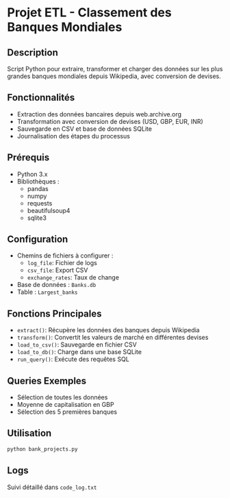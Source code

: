 # Projet ETL - Classement des Banques Mondiales

## Description
Script Python pour extraire, transformer et charger des données sur les plus grandes banques mondiales depuis Wikipedia, avec conversion de devises.

## Fonctionnalités
- Extraction des données bancaires depuis web.archive.org
- Transformation avec conversion de devises (USD, GBP, EUR, INR)
- Sauvegarde en CSV et base de données SQLite
- Journalisation des étapes du processus

## Prérequis
- Python 3.x
- Bibliothèques : 
  - pandas
  - numpy
  - requests
  - beautifulsoup4
  - sqlite3

## Configuration
- Chemins de fichiers à configurer :
  - `log_file`: Fichier de logs
  - `csv_file`: Export CSV
  - `exchange_rates`: Taux de change
- Base de données : `Banks.db`
- Table : `Largest_banks`

## Fonctions Principales
- `extract()`: Récupère les données des banques depuis Wikipedia
- `transform()`: Convertit les valeurs de marché en différentes devises
- `load_to_csv()`: Sauvegarde en fichier CSV
- `load_to_db()`: Charge dans une base SQLite
- `run_query()`: Exécute des requêtes SQL

## Queries Exemples
- Sélection de toutes les données
- Moyenne de capitalisation en GBP
- Sélection des 5 premières banques

## Utilisation
```bash
python bank_projects.py
```

## Logs
Suivi détaillé dans `code_log.txt`
